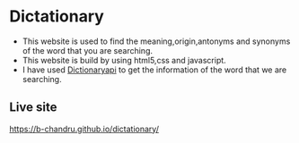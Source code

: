 
# Dictationary
<ul>
<li>
This website is used to find the meaning,origin,antonyms and synonyms of the word that you are searching.
</li>
<li>
This website is build by using html5,css and javascript.
</li>
<li>
I have used   <a href="https://api.dictionaryapi.dev/api/v2/entries/en/happy" target="_blank" rel="noopener noreferrer">Dictionaryapi</a> to get the information of the word that we are searching.
</li>
</ul>


## Live site

https://b-chandru.github.io/dictationary/
